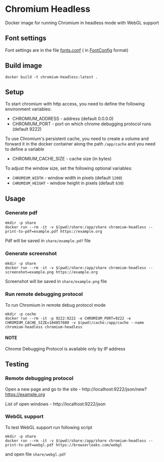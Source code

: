 # Chromium Headless

Docker image for running Chromium in headless mode with WebGL support

## Font settings

Font settings are in the file [fonts.conf](fonts.conf) (
in [FontConfig](https://www.freedesktop.org/software/fontconfig/fontconfig-user.html) format)

## Build image

```shell
docker build -t chromium-headless:latest . 
```

## Setup

To start chromium with http access, you need to define the following environment variables:

* CHROMIUM_ADDRESS - address (default 0.0.0.0)
* CHROMIUM_PORT - port on which chrome debugging protocol runs (default 9222)

To use Chromium's persistent cache, you need to create a volume and forward it in the docker container along the
path `/app/cache` and you need to define a variable

* CHROMIUM_CACHE_SIZE - cache size (in bytes)

To adjust the window size, set the following optional variables:

* `CHROMIUM_WIDTH` - window width in pixels (default `1200`)
* `CHROMIUM_HEIGHT` - window height in pixels (default `630`)

## Usage

### Generate pdf

```shell
mkdir -p share
docker run --rm -it -v $(pwd)/share:/app/share chromium-headless --print-to-pdf=example.pdf https://example.org
```

Pdf will be saved in `share/example.pdf` file

### Generate screenshot

```shell
mkdir -p share
docker run --rm -it -v $(pwd)/share:/app/share chromium-headless --screenshot=example.png https://example.org
```

Screenshot will be saved in `share/example.png` file

### Run remote debugging protocol

To run Chromium in remote debug protocol mode

```shell
mkdir -p cache
docker run --rm -it -p 9222:9222 -e CHROMIUM_PORT=9222 -e CHROMIUM_CACHE_SIZE=104857600 -v $(pwd)/cache:/app/cache --name chromium-headless chromium-headless
```

#### NOTE

Chrome Debugging Protocol is available only by IP address

## Testing

### Remote debugging protocol

Open a new page and go to the site - http://localhost:9222/json/new?https://example.org

List of open windows - http://localhost:9222/json

### WebGL support

To test WebGL support run following script

```shell
mkdir -p share
docker run --rm -it -v $(pwd)/share:/app/share chromium-headless --print-to-pdf=webgl.pdf https://browserleaks.com/webgl
```

and open file `share/webgl.pdf` 
